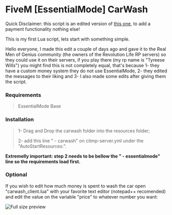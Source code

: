 # FiveM [EssentialMode] CarWash

Quick Disclaimer: this script is an edited version of [this one](https://forum.fivem.net/t/release-carwash-updated/9615), to add a payment functionality nothing else!

This is my first Lua script, lets start with something simple.

Hello everyone, I made this edit a couple of days ago and gave it to the Real Men of Genius community (the owners of the Revolution Life RP servers) so they could use it on their servers, if you play there (my rp name is "Tyreese Wills") you might find this is not completely equal, that's because 1- they have a custom money system they do not use EssentialMode, 2- they edited the messages to their liking and 3- I also made some edits after giving them the script.

### Requirements

>EssentialMode Base

### Installation

>1- Drag and Drop the carwash folder into the resources folder;
>
>2- add this line "    - carwash" on citmp-server.yml under the "AutoStartResources:".

**Extremelly important: step 2 needs to be bellow the "    - essentialmode" line so the requirements load first.**

### Optional

If you wish to edit how much money is spent to wash the car open "carwash_client.lua" with your favorite text editor (notepad++ recomended) and edit the value on the variable "price" to whatever number you want:

![Full size preview](http://image.prntscr.com/image/f289eae816f84ae5918d8035d26b4291.png)
